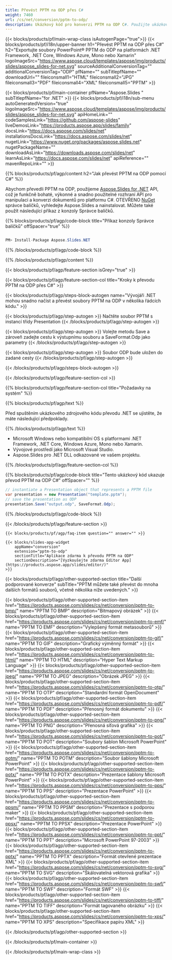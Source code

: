 ```yaml
---
title: Převést PPTM na ODP přes C#
weight: 7460
url: /cs/net/conversion/pptm-to-odp/ 
description: Ukázkový kód pro konverzi PPTM na ODP C#. Použijte ukázkový kód API pro dávkový převod souborů PPTM na ODP v rámci VB.NET, Asp.NET nebo jakékoli aplikace založené na .NET.
---
```


{{< blocks/products/pf/main-wrap-class isAutogenPage="true">}}
{{< blocks/products/pf/i18n/upper-banner h1="Převést PPTM na ODP přes C#" h2="Exportujte soubory PowerPoint® PPTM do ODP na platformách .NET Framework, .NET Core, Windows Azure, Mono nebo Xamarin" logoImageSrc="https://www.aspose.cloud/templates/aspose/img/products/slides/aspose_slides-for-net.svg" sourceAdditionalConversionTag="" additionalConversionTag="ODP" pfName="" subTitlepfName="" downloadUrl="" fileiconsmall1="HTML" fileiconsmall2="JPG" fileiconsmall3="PDF" fileiconsmall4="XML" fileiconsmall5="PPTM" >}}

{{< blocks/products/pf/main-container pfName="Aspose.Slides " subTitlepfName="for .NET" >}}
{{< blocks/products/pf/i18n/sub-menu autoGeneratedVersion="true" logoImageSrc="https://www.aspose.cloud/templates/aspose/img/products/slides/aspose_slides-for-net.svg" apiHomeLink="" codeSamplesLink="https://github.com/aspose-slides" liveDemosLink="https://products.aspose.app/slides/family" docsLink="https://docs.aspose.com/slides/net" installationsDocsLink="https://docs.aspose.com/slides/net" nugetLink="https://www.nuget.org/packages/aspose.slides.net" nugetPackageName="" downloadAsLink="https://downloads.aspose.com/slides/net" learnAsLink="https://docs.aspose.com/slides/net" apiReference="" mavenRepoLink="" >}}

{{% blocks/products/pf/agp/content h2="Jak převést PPTM na ODP pomocí C#" %}}

 Abychom převedli PPTM na ODP, použijeme
 [Aspose.Slides for .NET](https://products.aspose.com/slides/cs/net)
 API, což je funkčně bohaté, výkonné a snadno použitelné rozhraní API pro manipulaci a konverzi dokumentů pro platformu C#. OTEVŘENO
 [NuGet](https://www.nuget.org/packages/aspose.slides.net)
 správce balíčků, vyhledejte
 Aspose.Slides
 a nainstalovat. Můžete také použít následující příkaz z konzoly Správce balíčků.

{{% blocks/products/pf/agp/code-block title="Příkaz konzoly Správce balíčků" offSpacer="true" %}}

```cs

PM> Install-Package Aspose.Slides.NET

```

{{% /blocks/products/pf/agp/code-block %}}

{{% /blocks/products/pf/agp/content %}}

{{< blocks/products/pf/agp/feature-section isGrey="true" >}}


{{< blocks/products/pf/agp/feature-section-col title="Kroky k převodu PPTM na ODP přes C#" >}}

{{< blocks/products/pf/agp/steps-block-autogen name="Vývojáři .NET mohou snadno načíst a převést soubory PPTM na ODP v několika řádcích kódu." >}}

{{< blocks/products/pf/agp/step-autogen >}}
Načtěte soubor PPTM s instancí třídy Presentation
{{< /blocks/products/pf/agp/step-autogen >}}

{{< blocks/products/pf/agp/step-autogen >}}
Volejte metodu Save a zároveň zadejte cestu k výstupnímu souboru a SaveFormat.Odp jako parametry
{{< /blocks/products/pf/agp/step-autogen >}}

{{< blocks/products/pf/agp/step-autogen >}}
Soubor ODP bude uložen do zadané cesty
{{< /blocks/products/pf/agp/step-autogen >}}

{{< /blocks/products/pf/agp/steps-block-autogen >}}

{{< /blocks/products/pf/agp/feature-section-col >}}

{{% blocks/products/pf/agp/feature-section-col title="Požadavky na systém" %}}

{{% blocks/products/pf/agp/text %}}

 Před spuštěním ukázkového zdrojového kódu převodu .NET se ujistěte, že máte následující předpoklady.

{{% /blocks/products/pf/agp/text %}}

- Microsoft Windows nebo kompatibilní OS s platformami .NET Framework, .NET Core, Windows Azure, Mono nebo Xamarin.
- Vývojové prostředí jako Microsoft Visual Studio.
- Aspose.Slides pro .NET DLL odkazované ve vašem projektu.

{{% /blocks/products/pf/agp/feature-section-col %}}

{{% blocks/products/pf/agp/code-block title="Tento ukázkový kód ukazuje převod PPTM na ODP C#" offSpacer="" %}}

```cs
// instantiate a Presentation object that represents a PPTM file
var presentation = new Presentation("template.pptm");
// save the presentation as ODP
presentation.Save("output.odp", SaveFormat.Odp); 

```

{{% /blocks/products/pf/agp/code-block %}}

{{< /blocks/products/pf/agp/feature-section >}}

    {{< blocks/products/pf/agp/faq-item question="" answer="" >}}
 

<!-- aboutfile Starts -->

<!-- aboutfile Ends -->

    {{< blocks/slides-app-widget 
        appName="conversion"
        extension="pptm-to-odp"
        sectionTitle="Aplikace zdarma k převodu PPTM na ODP" 
        sectionDescription="[Vyzkoušejte zdarma Editor App](https://products.aspose.app/slides/editor/)" 
    >}}
    
{{< blocks/products/pf/agp/other-supported-section title="Další podporované konverze" subTitle="PPTM můžete také převést do mnoha dalších formátů souborů, včetně několika níže uvedených." >}}

{{< blocks/products/pf/agp/other-supported-section-item href="https://products.aspose.com/slides/cs/net/conversion/pptm-to-bmp/" name="PPTM TO BMP" description="Bitmapový obrázek" >}}
{{< blocks/products/pf/agp/other-supported-section-item href="https://products.aspose.com/slides/cs/net/conversion/pptm-to-emf/" name="PPTM TO EMF" description="Vylepšený formát metasouborů" >}}
{{< blocks/products/pf/agp/other-supported-section-item href="https://products.aspose.com/slides/cs/net/conversion/pptm-to-gif/" name="PPTM TO GIF" description="Grafický výměnný formát" >}}
{{< blocks/products/pf/agp/other-supported-section-item href="https://products.aspose.com/slides/cs/net/conversion/pptm-to-html/" name="PPTM TO HTML" description="Hyper Text Markup Language" >}}
{{< blocks/products/pf/agp/other-supported-section-item href="https://products.aspose.com/slides/cs/net/conversion/pptm-to-jpeg/" name="PPTM TO JPEG" description="Obrázek JPEG" >}}
{{< blocks/products/pf/agp/other-supported-section-item href="https://products.aspose.com/slides/cs/net/conversion/pptm-to-otp/" name="PPTM TO OTP" description="Standardní formát OpenDocument" >}}
{{< blocks/products/pf/agp/other-supported-section-item href="https://products.aspose.com/slides/cs/net/conversion/pptm-to-pdf/" name="PPTM TO PDF" description="Přenosný formát dokumentu" >}}
{{< blocks/products/pf/agp/other-supported-section-item href="https://products.aspose.com/slides/cs/net/conversion/pptm-to-png/" name="PPTM TO PNG" description="Přenosná síťová grafika" >}}
{{< blocks/products/pf/agp/other-supported-section-item href="https://products.aspose.com/slides/cs/net/conversion/pptm-to-pot/" name="PPTM TO POT" description="Soubory šablon Microsoft PowerPoint" >}}
{{< blocks/products/pf/agp/other-supported-section-item href="https://products.aspose.com/slides/cs/net/conversion/pptm-to-potm/" name="PPTM TO POTM" description="Soubor šablony Microsoft PowerPoint" >}}
{{< blocks/products/pf/agp/other-supported-section-item href="https://products.aspose.com/slides/cs/net/conversion/pptm-to-potx/" name="PPTM TO POTX" description="Prezentace šablony Microsoft PowerPoint" >}}
{{< blocks/products/pf/agp/other-supported-section-item href="https://products.aspose.com/slides/cs/net/conversion/pptm-to-pps/" name="PPTM TO PPS" description="Prezentace PowerPoint" >}}
{{< blocks/products/pf/agp/other-supported-section-item href="https://products.aspose.com/slides/cs/net/conversion/pptm-to-ppsm/" name="PPTM TO PPSM" description="Prezentace s podporou maker" >}}
{{< blocks/products/pf/agp/other-supported-section-item href="https://products.aspose.com/slides/cs/net/conversion/pptm-to-ppsx/" name="PPTM TO PPSX" description="Prezentace PowerPoint" >}}
{{< blocks/products/pf/agp/other-supported-section-item href="https://products.aspose.com/slides/cs/net/conversion/pptm-to-ppt/" name="PPTM TO PPT" description="Microsoft PowerPoint 97-2003" >}}
{{< blocks/products/pf/agp/other-supported-section-item href="https://products.aspose.com/slides/cs/net/conversion/pptm-to-pptx/" name="PPTM TO PPTX" description="Formát otevřené prezentace XML" >}}
{{< blocks/products/pf/agp/other-supported-section-item href="https://products.aspose.com/slides/cs/net/conversion/pptm-to-svg/" name="PPTM TO SVG" description="Škálovatelná vektorová grafika" >}}
{{< blocks/products/pf/agp/other-supported-section-item href="https://products.aspose.com/slides/cs/net/conversion/pptm-to-swf/" name="PPTM TO SWF" description="Formát SWF" >}}
{{< blocks/products/pf/agp/other-supported-section-item href="https://products.aspose.com/slides/cs/net/conversion/pptm-to-tiff/" name="PPTM TO TIFF" description="Formát tagovaného obrázku" >}}
{{< blocks/products/pf/agp/other-supported-section-item href="https://products.aspose.com/slides/cs/net/conversion/pptm-to-xps/" name="PPTM TO XPS" description="Specifikace papíru XML" >}}

{{< /blocks/products/pf/agp/other-supported-section >}}

{{< /blocks/products/pf/main-container >}}
    
{{< /blocks/products/pf/main-wrap-class >}}